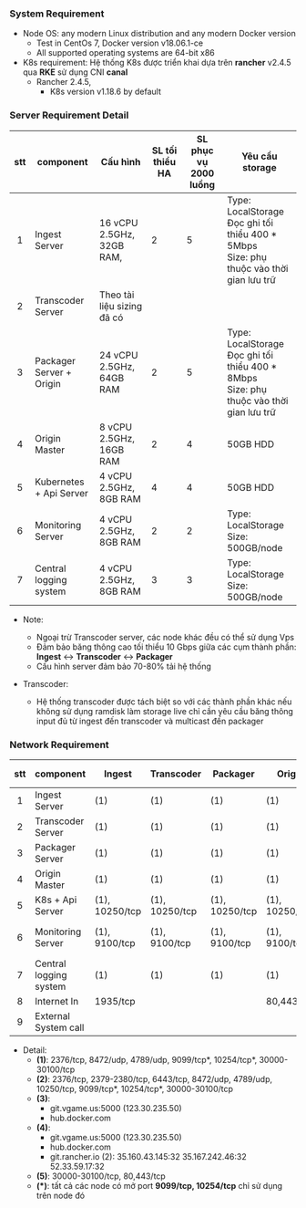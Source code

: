 ### System Requirement

* Node OS: any modern Linux distribution and any modern Docker version
  * Test in CentOs 7, Docker version v18.06.1-ce
  * All supported operating systems are 64-bit x86
* K8s requirement: Hệ thống K8s được triển khai dựa trên **rancher** v2.4.5 qua **RKE** sử dụng CNI **canal**
  * Rancher 2.4.5, 
    * K8s version v1.18.6 by default

### Server Requirement Detail

| stt |  component | Cấu hình | SL  tối thiểu HA | SL phục vụ 2000 luồng | Yêu cầu storage                                              |
|:-:|---|---|---|---|---|
| 1  | Ingest Server  | 16 vCPU 2.5GHz, 32GB RAM, | 2 | 5 | Type: LocalStorage<br /> Đọc ghi tối thiểu 400 * 5Mbps<br />Size: phụ thuộc vào thời gian lưu trữ |
| 2 | Transcoder Server | Theo tài liệu sizing đã có |   |   |  |
| 3 | Packager Server + Origin | 24 vCPU 2.5GHz, 64GB RAM | 2 | 5 | Type: LocalStorage<br /> Đọc ghi tối thiểu 400 * 8Mbps<br />Size: phụ thuộc vào thời gian lưu trữ |
| 4 | Origin Master | 8 vCPU 2.5GHz, 16GB RAM | 2 | 4 | 50GB HDD |
| 5 | Kubernetes + Api Server | 4 vCPU 2.5GHz, 8GB RAM | 4 | 4 | 50GB HDD |
| 6 | Monitoring Server | 4 vCPU 2.5GHz, 8GB RAM | 2 | 2 | Type: LocalStorage<br /> Size: 500GB/node |
| 7 | Central logging system | 4 vCPU 2.5GHz, 8GB RAM | 3 | 3 | Type: LocalStorage<br /> Size: 500GB/node |

* Note: 

  * Ngoại trừ Transcoder server, các node khác đều có thể sử dụng Vps
  * Đảm bảo băng thông cao tối thiểu 10 Gbps giữa các cụm thành phần: **Ingest**  <-> **Transcoder** <-> **Packager**
  * Cấu hình server đảm bảo 70-80% tải hệ thống

* Transcoder:
  * Hệ thống transcoder được tách biệt so với các thành phần khác nếu không sử dụng ramdisk làm storage live chỉ cần yêu cầu băng thông input đủ từ ingest đến transcoder và multicast đến packager

### Network Requirement

| stt |  component | Ingest | Transcoder | Packager | Origin                          | Api  Server | Monitor | Logging | Internet out |
|:-:|---|---|---|---|---|---|---|---|---|
| 1  | Ingest Server  | (1) | (1) | (1) | (1) | (1), 6443/tcp | (1) | (1) | (3)         |
| 2 | Transcoder Server | (1)       | (1) | (1) | (1) | (1), 6443/tcp | (1) | (1) | (3)       |
| 3 | Packager Server | (1) | (1) | (1) | (1) | (1), 6443/tcp           | (1) | (1) | (3) |
| 4 | Origin Master | (1) | (1) | (1) | (1)    | (1), 6443/tcp           | (1) | (1) | (3) |
| 5 | K8s + Api Server | (1), 10250/tcp | (1), 10250/tcp | (1), 10250/tcp | (1), 10250/tcp | (2)        | (1), 10250/tcp | (1), 10250/tcp | (4) |
| 6 | Monitoring Server | (1), 9100/tcp | (1), 9100/tcp | (1), 9100/tcp | (1), 9100/tcp | (1), 6443/tcp, 9100/tcp | (1), 9100/tcp | (1), 9100/tcp | (3) |
| 7 | Central logging system | (1) | (1) | (1) | (1) | (1), 6443/tcp | (1) | (1) | (3) |
| 8 | Internet In | 1935/tcp |            |  | 80,443/tcp |  |  |  |  |
| 9 | External System call |  |            |  |  | (5) |  |  |  |

* Detail: 
  * **(1)**: 2376/tcp, 8472/udp, 4789/udp, 9099/tcp\*, 10254/tcp\*, 30000-30100/tcp
  * **(2)**: 2376/tcp, 2379-2380/tcp, 6443/tcp, 8472/udp, 4789/udp, 10250/tcp, 9099/tcp\*, 10254/tcp\*, 30000-30100/tcp
  * **(3)**: 
    * git.vgame.us:5000 (123.30.235.50)
    * hub.docker.com
  * **(4)**: 
    * git.vgame.us:5000 (123.30.235.50)
    * hub.docker.com
    * git.rancher.io (2):
      35.160.43.145:32
      35.167.242.46:32
      52.33.59.17:32
  * **(5)**: 30000-30100/tcp, 80,443/tcp  
  * **(\*)**: tất cả các node có mở port **9099/tcp, 10254/tcp** chỉ sử dụng trên node đó